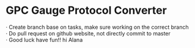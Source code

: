 # GPC Gauge Protocol Converter
· Create branch base on tasks, make sure working on the correct branch<br>
· Do pull request on github website, not directly commit to master<br>
· Good luck have fun!! hi Alana<br>
